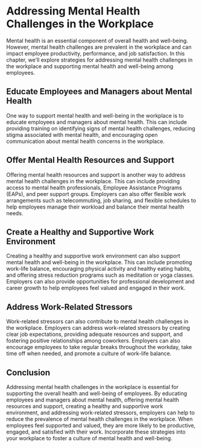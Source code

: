 Addressing Mental Health Challenges in the Workplace
=========================================================================================================================

Mental health is an essential component of overall health and well-being. However, mental health challenges are prevalent in the workplace and can impact employee productivity, performance, and job satisfaction. In this chapter, we'll explore strategies for addressing mental health challenges in the workplace and supporting mental health and well-being among employees.

Educate Employees and Managers about Mental Health
--------------------------------------------------

One way to support mental health and well-being in the workplace is to educate employees and managers about mental health. This can include providing training on identifying signs of mental health challenges, reducing stigma associated with mental health, and encouraging open communication about mental health concerns in the workplace.

Offer Mental Health Resources and Support
-----------------------------------------

Offering mental health resources and support is another way to address mental health challenges in the workplace. This can include providing access to mental health professionals, Employee Assistance Programs (EAPs), and peer support groups. Employers can also offer flexible work arrangements such as telecommuting, job sharing, and flexible schedules to help employees manage their workload and balance their mental health needs.

Create a Healthy and Supportive Work Environment
------------------------------------------------

Creating a healthy and supportive work environment can also support mental health and well-being in the workplace. This can include promoting work-life balance, encouraging physical activity and healthy eating habits, and offering stress reduction programs such as meditation or yoga classes. Employers can also provide opportunities for professional development and career growth to help employees feel valued and engaged in their work.

Address Work-Related Stressors
------------------------------

Work-related stressors can also contribute to mental health challenges in the workplace. Employers can address work-related stressors by creating clear job expectations, providing adequate resources and support, and fostering positive relationships among coworkers. Employers can also encourage employees to take regular breaks throughout the workday, take time off when needed, and promote a culture of work-life balance.

Conclusion
----------

Addressing mental health challenges in the workplace is essential for supporting the overall health and well-being of employees. By educating employees and managers about mental health, offering mental health resources and support, creating a healthy and supportive work environment, and addressing work-related stressors, employers can help to reduce the prevalence of mental health challenges in the workplace. When employees feel supported and valued, they are more likely to be productive, engaged, and satisfied with their work. Incorporate these strategies into your workplace to foster a culture of mental health and well-being.
